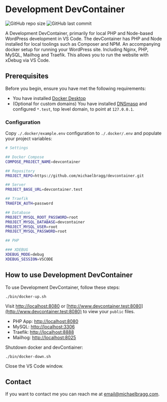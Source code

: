 # Development DevContainer

![GitHub repo size](https://img.shields.io/github/repo-size/michaelbragg/development-devcontainer)
![GitHub last commit](https://img.shields.io/github/last-commit/michaelbragg/development-devcontainer)


A Development DevContainer, primarily for local PHP and Node-based WordPress development in VS Code.
The devContainer has PHP and Node installed for local toolings such as Composer and NPM.
An accompanying docker setup for running your WordPress site. Including Nginx, PHP, MySQL, Mailhog and Traefik.
This allows you to run the website with xDebug via VS Code.


## Prerequisites

Before you begin, ensure you have met the following requirements:

* You have installed [Docker Desktop](https://www.docker.com/products/docker-desktop)
* (Optional for custom domains) You have installed [DNSmasq](https://thekelleys.org.uk/dnsmasq/doc.html) and configured `*.test`, top level domain, to point at `127.0.0.1`.

### Configuration

Copy `./.docker/example.env` configuration to `./.docker/.env` and populate your project variables:

```bash
# Settings

## Docker Compose
COMPOSE_PROJECT_NAME=devcontainer

## Repository
PROJECT_REPO=https://github.com/michaelbragg/devcontainer.git

## Server
PROJECT_BASE_URL=devcontainer.test

## Traefik
TRAEFIK_AUTH=password

## Database
PROJECT_MYSQL_ROOT_PASSWORD=root
PROJECT_MYSQL_DATABASE=devcontainer
PROJECT_MYSQL_USER=root
PROJECT_MYSQL_PASSWORD=root

## PHP

### XDEBUG
XDEBUG_MODE=debug
XDEBUG_SESSION=VSCODE

```

## How to use Development DevContainer

To use Development DevContainer, follow these steps:

```
./bin/docker-up.sh
```

Visit [http://localhost:8080](http://localhost:8080) or [http://www.devcontainer.test:8080](http://www.devcontainer.test:8080) to view your `public` files.

- PHP App: [http://localhost:8080](http://localhost:8080)
- MySQL: [http://localhost:3306](http://localhost:3306)
- Traefik: [http://localhost:8888](http://localhost:8888)
- Mailhog: [http://localhost:8025](http://localhost:8025)

Shutdown docker and devContiainer:

```
./bin/docker-down.sh
```

Close the VS Code window.

## Contact

If you want to contact me you can reach me at <email@michaelbragg.com>.
